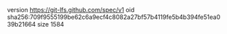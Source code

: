 version https://git-lfs.github.com/spec/v1
oid sha256:709f9555199be62c6a9ecf4c8082a27bf57b4119fe5b4b394fe51ea039b21664
size 1584
